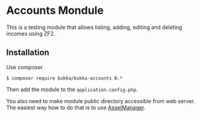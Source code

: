 # Accounts Mondule

This is a testing module that allows listing, adding, editing and deleting incomes using ZF2.

## Installation

Use composer

```
$ composer require bukka/bukka-accounts 0.*
```

Then add the module to the `application.config.php`.

You also need to make module public directory accessible from web server. The easiest way how to do that is to use [AssetManager](https://github.com/RWOverdijk/AssetManager).